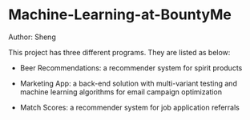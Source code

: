 # Machine-Learning-at-BountyMe

Author: Sheng

This project has three different programs. They are listed as below:

* Beer Recommendations: a recommender system for spirit products

* Marketing App: a back-end solution with multi-variant testing and machine learning algorithms for email campaign optimization

* Match Scores: a recommender system for job application referrals
